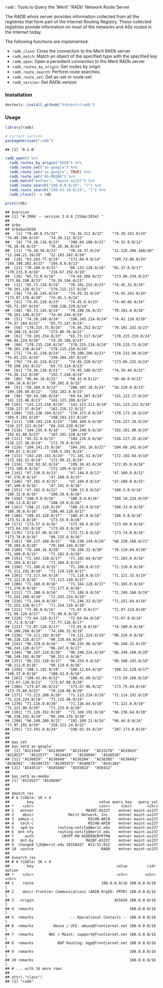 
`radb` : Tools to Query the 'Merit' 'RADb' Network Route Server

The RADB whois server provides information collected from all the registries that form part of the Internet Routing Registry. These collected registries provide information on most of the networks and ASs routed in the Internet today.

The following functions are implemented:

-   `radb_close`: Close the connection to the Merit RADb server
-   `radb_match`: Match an object of the specified type with the specified key
-   `radb_open`: Open a persistent connection to the Merit RADb server
-   `radb_routes_by_origin`: Get routes by origin
-   `radb_route_search`: Perform route searches.
-   `radb_route_set`: Get as-set or route-set
-   `radb_version`: Get RADb version

### Installation

``` r
devtools::install_github("hrbrmstr/radb")
```

### Usage

``` r
library(radb)

# current verison
packageVersion("radb")
```

    ## [1] '0.1.0'

``` r
radb_open() %>% 
  radb_routes_by_origin("5650") %>% 
  radb_route_set("as-google") %>% 
  radb_route_set("as-google", TRUE) %>% 
  radb_route_set("AS-MEEBO") %>% 
  radb_match("mntner", "maint-as237") %>% 
  radb_route_search("108.0.0.0/16", "l") %>% 
  radb_route_search("198.93.34.0/24", "l") %>% 
  radb_close() -> rdb

print(rdb)
```

    ## $version
    ## [1] "# IRRd -- version 3.0.8 [25Apr2014] "
    ## 
    ## $rbo
    ## $rbo$as5650
    ##   [1] "70.40.8.55/32"     "74.36.212.0/22"    "74.39.241.0/24"    "74.40.190.0/24"    "74.38.112.0/22"   
    ##   [6] "74.38.116.0/23"    "208.84.108.0/22"   "74.32.0.0/12"      "76.10.56.0/23"     "76.10.36.0/24"    
    ##  [11] "76.10.58.0/23"     "76.10.37.0/24"     "12.126.206.160/30" "12.146.21.16/28"   "12.183.182.0/24"  
    ##  [16] "63.163.77.0/24"    "173.84.0.0/14"     "199.73.86.0/24"    "169.198.202.0/23"  "184.8.0.0/13"     
    ##  [21] "70.100.0.0/15"     "66.133.128.0/18"   "65.37.0.0/17"      "170.215.0.0/16"    "216.67.192.0/19"  
    ##  [26] "65.73.0.0/16"      "74.44.208.0/21"    "173.86.254.0/23"   "173.86.198.0/23"   "74.39.194.0/23"   
    ##  [31] "65.73.118.0/24"    "70.101.252.0/23"   "74.45.32.0/19"     "70.101.128.0/21"   "170.215.217.0/24" 
    ##  [36] "74.45.245.0/24"    "74.39.33.0/24"     "74.45.243.0/24"    "173.87.176.0/20"   "74.45.1.0/24"     
    ##  [41] "74.45.228.0/23"    "74.45.6.0/23"      "74.40.66.0/24"     "65.73.197.0/24"    "198.136.229.0/24" 
    ##  [46] "65.73.145.0/24"    "70.100.56.0/21"    "70.101.0.0/18"     "70.101.140.0/23"   "74.45.244.0/24"   
    ##  [51] "74.39.240.0/24"    "198.245.214.0/24"  "74.42.128.0/20"    "74.37.184.0/22"    "65.73.247.0/24"   
    ##  [56] "170.215.75.0/24"   "74.46.252.0/22"    "70.101.142.0/23"   "70.100.15.0/24"    "173.86.76.0/22"   
    ##  [61] "70.101.254.0/23"   "65.73.117.0/24"    "170.215.219.0/24"  "66.44.224.0/20"    "74.39.188.0/24"   
    ##  [66] "170.215.220.0/24"  "170.215.218.0/24"  "170.215.71.0/24"   "70.101.236.0/24"   "170.215.216.0/24" 
    ##  [71] "74.41.218.0/24"    "70.100.200.0/21"   "170.215.94.0/24"   "74.45.231.0/24"    "199.104.207.0/24" 
    ##  [76] "74.45.224.0/22"    "74.45.220.0/23"    "173.86.225.0/24"   "70.100.192.0/21"   "65.73.124.0/23"   
    ##  [81] "74.36.136.0/21"    "74.45.140.0/23"    "74.39.44.0/22"     "74.36.112.0/20"    "192.7.244.0/24"   
    ##  [86] "96.44.16.0/22"     "50.32.0.0/12"      "50.48.0.0/13"      "184.16.0.0/14"     "50.102.0.0/15"    
    ##  [91] "50.104.0.0/13"     "206.207.16.0/24"   "50.120.0.0/13"     "199.189.40.0/22"   "192.182.0.0/15"   
    ##  [96] "69.54.106.0/24"    "69.54.107.0/24"    "141.123.17.0/24"   "141.123.48.0/21"   "141.123.200.0/24" 
    ## [101] "141.123.210.0/24"  "141.123.211.0/24"  "141.123.212.0/24"  "216.227.37.0/24"   "162.210.12.0/22"  
    ## [106] "192.236.104.0/21"  "170.173.8.0/24"    "170.173.10.0/24"   "204.9.193.0/24"    "198.183.217.0/24" 
    ## [111] "198.183.218.0/24"  "104.169.0.0/16"    "216.227.34.0/24"   "216.227.121.0/24"  "66.243.220.0/24"  
    ## [116] "104.235.0.0/16"    "104.240.0.0/16"    "192.101.80.0/24"   "192.81.86.0/23"    "107.191.128.0/19" 
    ## [121] "45.52.0.0/15"      "104.226.0.0/16"    "216.227.35.0/24"   "216.227.38.0/24"   "172.76.0.0/14"    
    ## [126] "104.241.15.0/24"   "104.241.16.0/22"   "204.68.241.0/24"   "199.87.1.0/24"     "199.5.201.0/24"   
    ## [131] "192.245.181.0/24"  "71.181.52.0/24"    "172.102.64.0/18"   "172.102.32.0/19"   "172.99.32.0/19"   
    ## [136] "192.92.92.0/24"    "199.19.43.0/24"    "172.95.0.0/16"     "172.108.0.0/16"    "172.109.0.0/16"   
    ## [141] "47.136.0.0/13"     "47.144.0.0/12"     "47.160.0.0/12"     "47.176.0.0/14"     "47.180.0.0/15"    
    ## [146] "47.182.0.0/15"     "47.184.0.0/14"     "47.188.0.0/15"     "47.190.0.0/16"     "47.191.0.0/16"    
    ## [151] "47.192.0.0/12"     "100.13.0.0/16"     "100.3.0.0/16"      "100.32.0.0/16"     "100.39.0.0/16"    
    ## [156] "100.9.0.0/16"      "108.0.0.0/16"      "108.10.224.0/19"   "108.13.0.0/16"     "108.19.0.0/16"    
    ## [161] "108.22.128.0/19"   "108.23.0.0/16"     "108.33.0.0/16"     "108.38.0.0/16"     "108.40.128.0/17"  
    ## [166] "108.43.128.0/17"   "108.47.0.0/16"     "108.9.0.0/16"      "173.51.0.0/16"     "173.55.0.0/16"    
    ## [171] "173.57.0.0/16"     "173.58.0.0/16"     "173.60.0.0/16"     "173.64.192.0/18"   "173.65.0.0/16"    
    ## [176] "173.67.96.0/19"    "173.71.0.0/18"     "173.74.0.0/16"     "173.78.0.0/16"     "68.135.0.0/16"    
    ## [181] "68.237.168.0/21"   "68.238.144.0/20"   "68.238.168.0/21"   "70.104.0.0/20"     "70.104.144.0/20"  
    ## [186] "70.104.16.0/20"    "70.109.32.0/20"    "70.110.64.0/20"    "71.100.0.0/15"     "71.102.0.0/18"    
    ## [191] "71.102.128.0/17"   "71.102.64.0/19"    "71.103.0.0/16"     "71.104.0.0/14"     "71.104.0.0/15"    
    ## [196] "71.106.0.0/15"     "71.108.0.0/15"     "71.110.0.0/16"     "71.111.192.0/18"   "71.116.128.0/17"  
    ## [201] "71.117.64.0/18"    "71.118.0.0/15"     "71.121.32.0/19"    "71.122.0.0/16"     "71.123.128.0/17"  
    ## [206] "71.160.0.0/16"     "71.164.128.0/17"   "71.165.0.0/16"     "71.170.0.0/16"     "71.177.0.0/16"    
    ## [211] "71.180.0.0/16"     "71.189.0.0/16"     "71.240.160.0/19"   "71.243.208.0/20"   "71.243.224.0/19"  
    ## [216] "71.244.0.0/18"     "71.246.32.0/19"    "71.251.64.0/18"    "71.252.128.0/17"   "71.254.128.0/18"  
    ## [221] "71.96.0.0/16"      "71.97.0.0/17"      "71.97.224.0/20"    "71.98.128.0/17"    "71.99.0.0/16"     
    ## [226] "72.64.128.0/17"    "72.64.64.0/18"     "72.67.0.0/16"      "72.71.0.0/18"      "72.77.128.0/17"   
    ## [231] "72.87.128.0/17"    "72.91.0.0/16"      "74.100.0.0/16"     "74.106.208.0/20"   "74.106.32.0/19"   
    ## [236] "74.111.192.0/19"   "74.111.224.0/19"   "96.226.0.0/16"     "96.228.128.0/17"   "96.228.64.0/20"   
    ## [241] "96.229.0.0/16"     "96.235.96.0/20"    "96.240.32.0/19"    "96.243.128.0/17"   "96.247.0.0/17"    
    ## [246] "96.247.224.0/20"   "96.248.224.0/19"   "96.249.160.0/20"   "96.249.192.0/20"   "96.251.0.0/16"    
    ## [251] "96.252.128.0/17"   "96.254.0.0/16"     "98.108.192.0/18"   "98.112.0.0/16"     "98.119.0.0/16"    
    ## [256] "108.1.192.0/19"    "108.12.64.0/18"    "108.32.128.0/17"   "108.37.0.0/16"     "108.42.0.0/16"    
    ## [261] "108.42.84.0/22"    "108.42.88.0/22"    "173.59.160.0/19"   "173.67.120.0/21"   "173.67.80.0/20"   
    ## [266] "173.67.88.0/21"    "173.67.96.0/22"    "173.75.64.0/18"    "173.75.80.0/22"    "70.110.80.0/20"   
    ## [271] "71.113.208.0/20"   "71.113.224.0/19"   "71.114.192.0/19"   "71.114.224.0/19"   "71.115.96.0/19"   
    ## [276] "71.116.0.0/20"     "71.116.64.0/18"    "71.121.0.0/19"     "71.121.96.0/19"    "71.123.0.0/20"    
    ## [281] "71.126.192.0/20"   "71.169.192.0/18"   "96.236.64.0/20"    "96.238.192.0/19"   "96.249.176.0/20"  
    ## [286] "96.249.200.0/21"   "192.189.21.0/24"   "96.44.0.0/24"      "71.97.192.0/19"    "158.222.24.0/22"  
    ## [291] "23.191.0.0/24"     "198.93.34.0/24"    "207.173.0.0/16"   
    ## 
    ## 
    ## $as_set
    ## $as_set$`as-google`
    ##  [1] "AS11344"  "AS13949"  "AS15169"  "AS15276"  "AS19425"  "AS19527"  "AS22577"  "AS24424"  "AS26684"  "AS26910" 
    ## [11] "AS36039"  "AS36040"  "AS36384"  "AS36385"  "AS36492"  "AS36561"  "AS394725" "AS395973" "AS40873"  "AS41264" 
    ## [21] "AS43515"  "AS45566"  "AS55023"  "AS6432"  
    ## 
    ## $as_set$`as-meebo`
    ## [1] "AS19527" "AS26684"
    ## 
    ## 
    ## $match_res
    ## # A tibble: 10 × 4
    ##        key                              value query_key   query_val
    ## *    <chr>                              <chr>     <chr>       <chr>
    ## 1   mntner                        MAINT-AS237    mntner maint-as237
    ## 2    descr                Merit Network, Inc.    mntner maint-as237
    ## 3  admin-c                         MICHN-ARIN    mntner maint-as237
    ## 4   tech-c                         MICHN-ARIN    mntner maint-as237
    ## 5   upd-to           routing-notify@merit.edu    mntner maint-as237
    ## 6  mnt-nfy           routing-notify@merit.edu    mntner maint-as237
    ## 7     auth             CRYPT-PW HIDDENCRYPTPW    mntner maint-as237
    ## 8   mnt-by                        MAINT-AS237    mntner maint-as237
    ## 9  changed ljb@merit.edu 20150427  #13:51:01Z    mntner maint-as237
    ## 10  source                               RADB    mntner maint-as237
    ## 
    ## $search_res
    ## # A tibble: 26 × 4
    ##        key                                      value         cidr option
    ## *    <chr>                                      <chr>        <chr>  <chr>
    ## 1    route                               108.0.0.0/16 108.0.0.0/16      l
    ## 2    descr Frontier Communications (ARIN OrgID: FRTR) 108.0.0.0/16      l
    ## 3   origin                                     AS5650 108.0.0.0/16      l
    ## 4  remarks                                            108.0.0.0/16      l
    ## 5  remarks                 -- Operational Contacts -- 108.0.0.0/16      l
    ## 6  remarks         Abuse / UCE: abuse@frontiernet.net 108.0.0.0/16      l
    ## 7  remarks       NOC / Maint: support@frontiernet.net 108.0.0.0/16      l
    ## 8  remarks           BGP Routing: bgp@frontiernet.net 108.0.0.0/16      l
    ## 9  remarks                                            108.0.0.0/16      l
    ## 10 remarks                                            108.0.0.0/16      l
    ## # ... with 16 more rows
    ## 
    ## attr(,"class")
    ## [1] "radb"
